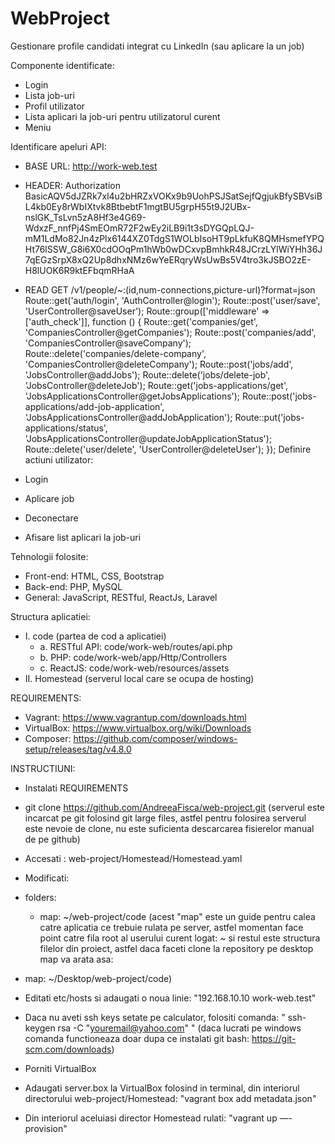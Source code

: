 # WebProject
Gestionare profile candidati integrat cu LinkedIn (sau aplicare la un job)

Componente identificate:
- Login
- Lista job-uri
- Profil utilizator
- Lista aplicari la job-uri pentru utilizatorul curent
- Meniu

Identificare apeluri API:
 - BASE URL: http://work-web.test
 - HEADER: Authorization BasicAQV5dJZRk7xl4u2bHRZxVOKx9b9UohPSJSatSejfQgjukBfySBVsiBL4kb0Ey8rWbIXtvk8BtbebtF1mgtBU5grpH55t9J2UBx-nslGK_TsLvn5zA8Hf3e4G69-WdxzF_nnfPj4SmEOmR72F2wEy2iLB9i1t3sDYGQpLQJ-mM1LdMo82Jn4zPlx6144XZ0TdgS1WOLbIsoHT9pLkfuK8QMHsmefYPQHt76lSSW_G8i6X0cdOOqPm1hWb0wDCxvpBmhkR48JCrzLYlWiYHh36J7qEGzSrpX8xQ2Up8dhxNMz6wYeERqryWsUwBs5V4tro3kJSBO2zE-H8lUOK6R9ktEFbqmRHaA
 
 - READ GET /v1/people/~:(id,num-connections,picture-url)?format=json
    Route::get('auth/login', 'AuthController@login');
    Route::post('user/save', 'UserController@saveUser');
    Route::group(['middleware' => ['auth_check']], function () {
        Route::get('companies/get', 'CompaniesController@getCompanies');
        Route::post('companies/add', 'CompaniesController@saveCompany');
        Route::delete('companies/delete-company', 'CompaniesController@deleteCompany');
        Route::post('jobs/add', 'JobsController@addJobs');
        Route::delete('jobs/delete-job', 'JobsController@deleteJob');
        Route::get('jobs-applications/get', 'JobsApplicationsController@getJobsApplications');
        Route::post('jobs-applications/add-job-application', 'JobsApplicationsController@addJobApplication');
        Route::put('jobs-applications/status', 'JobsApplicationsController@updateJobApplicationStatus');
        Route::delete('user/delete', 'UserController@deleteUser');
    });
Definire actiuni utilizator:
- Login
- Aplicare job
- Deconectare
- Afisare list aplicari la job-uri

Tehnologii folosite:
- Front-end: HTML, CSS, Bootstrap
- Back-end: PHP, MySQL
- General: JavaScript, RESTful, ReactJs, Laravel

Structura aplicatiei:
- I. code (partea de cod a aplicatiei)
    - a. RESTful API: code/work-web/routes/api.php
    - b. PHP: code/work-web/app/Http/Controllers
    - c. ReactJS: code/work-web/resources/assets
- II. Homestead (serverul local care se ocupa de hosting)

REQUIREMENTS:
- Vagrant: https://www.vagrantup.com/downloads.html
- VirtualBox: https://www.virtualbox.org/wiki/Downloads
- Composer: https://github.com/composer/windows-setup/releases/tag/v4.8.0

INSTRUCTIUNI:
- Instalati REQUIREMENTS
- git clone https://github.com/AndreeaFisca/web-project.git (serverul este incarcat pe git folosind git large files,
astfel pentru folosirea serverul este nevoie de clone, nu este suficienta descarcarea fisierelor manual de pe github)
- Accesati : web-project/Homestead/Homestead.yaml
- Modificati:

- folders:
    - map: ~/web-project/code
(acest "map" este un guide pentru calea catre aplicatia ce trebuie rulata pe server,
astfel momentan face point catre fila root al userului curent logat: ~ si restul este structura
filelor din proiect, astfel daca faceti clone la repository pe desktop map va arata asa:
- map: ~/Desktop/web-project/code)

- Editati etc/hosts si adaugati o noua linie: "192.168.10.10  work-web.test"
- Daca nu aveti ssh keys setate pe calculator, folositi comanda: " ssh-keygen rsa -C "youremail@yahoo.com" " (daca lucrati pe windows
comanda functioneaza doar dupa ce instalati git bash: https://git-scm.com/downloads)
- Porniti VirtualBox
- Adaugati server.box la VirtualBox folosind in terminal, din interiorul directorului web-project/Homestead:
"vagrant box add metadata.json"
- Din interiorul aceluiasi director Homestead rulati: "vagrant up —-provision"
